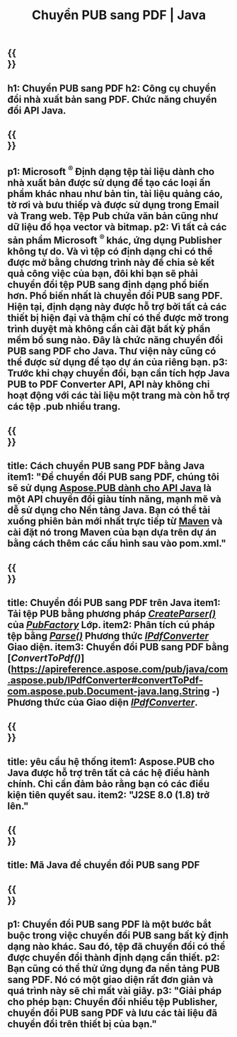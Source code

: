 ﻿---
translation: true
template: /_templates/conversion-child-java.md
title: Chuyển PUB sang PDF | Java
description: Chuyển đổi PUB sang PDF bằng Java API trên Windows, Linux và Mac OS X. Chức năng chuyển đổi dành cho nhà xuất bản dễ dàng tích hợp vào giải pháp của riêng bạn.
url: /java/conversion/pub-to-pdf/
metakeywords: pub sang pdf java, chuyển pub sang pdf java, java pub sang pdf, publisher sang pdf java
family: pub
platformtag: java
feature: conversion
---

{{<section banner>}}
---
h1: Chuyển PUB sang PDF
h2: Công cụ chuyển đổi nhà xuất bản sang PDF. Chức năng chuyển đổi API Java.
---

{{<section overview>}}
---
p1: Microsoft <sup> ® </sup> Định dạng tệp tài liệu dành cho nhà xuất bản được sử dụng để tạo các loại ấn phẩm khác nhau như bản tin, tài liệu quảng cáo, tờ rơi và bưu thiếp và được sử dụng trong Email và Trang web. Tệp Pub chứa văn bản cũng như dữ liệu đồ họa vector và bitmap.
p2: Vì tất cả các sản phẩm Microsoft <sup> ® </sup> khác, ứng dụng Publisher không tự do. Và vì tệp có định dạng chỉ có thể được mở bằng chương trình này để chia sẻ kết quả công việc của bạn, đôi khi bạn sẽ phải chuyển đổi tệp PUB sang định dạng phổ biến hơn. Phổ biến nhất là chuyển đổi PUB sang PDF. Hiện tại, định dạng này được hỗ trợ bởi tất cả các thiết bị hiện đại và thậm chí có thể được mở trong trình duyệt mà không cần cài đặt bất kỳ phần mềm bổ sung nào. Đây là chức năng chuyển đổi PUB sang PDF cho Java. Thư viện này cũng có thể được sử dụng để tạo dự án của riêng bạn.
p3: Trước khi chạy chuyển đổi, bạn cần tích hợp Java PUB to PDF Converter API, API này không chỉ hoạt động với các tài liệu một trang mà còn hỗ trợ các tệp .pub nhiều trang.
---

{{<section widget>}}
---
title: Cách chuyển PUB sang PDF bằng Java
item1: "Để chuyển đổi PUB sang PDF, chúng tôi sẽ sử dụng [Aspose.PUB dành cho API Java](https://products.aspose.com/pub/java) là một API chuyển đổi giàu tính năng, mạnh mẽ và dễ sử dụng cho Nền tảng Java. Bạn có thể tải xuống phiên bản mới nhất trực tiếp từ [Maven](https://repository.aspose.com/webapp/#/artifacts/browse/tree/General/repo/com/aspose/aspose-pub) và cài đặt nó trong Maven của bạn dựa trên dự án bằng cách thêm các cấu hình sau vào pom.xml."
---

{{<section feature1>}}
---
title: Chuyển đổi PUB sang PDF trên Java
item1: Tải tệp PUB bằng phương pháp [*CreateParser()*](https://apireference.aspose.com/pub/java/com.aspose.pub/PubFactory#createParser-java.lang.String-) của [*PubFactory*](https://apireference.aspose.com/pub/java/com.aspose.pub/PubFactory) Lớp.
item2: Phân tích cú pháp tệp bằng [*Parse()*](https://apireference.aspose.com/pub/java/com.aspose.pub/IPubParser#parse--) Phương thức [*IPdfConverter*](https://apireference.aspose.com/pub/java/com.aspose.pub/IPubParser) Giao diện.
item3: Chuyển đổi PUB sang PDF bằng [*ConvertToPdf()*](https://apireference.aspose.com/pub/java/com.aspose.pub/IPdfConverter#convertToPdf-com.aspose.pub.Document-java.lang.String -) Phương thức của Giao diện [*IPdfConverter*](https://apireference.aspose.com/pub/java/com.aspose.pub/IPdfConverter).
---

{{<section feature2>}}
---
title: yêu cầu hệ thống
item1: Aspose.PUB cho Java được hỗ trợ trên tất cả các hệ điều hành chính. Chỉ cần đảm bảo rằng bạn có các điều kiện tiên quyết sau.
item2: "J2SE 8.0 (1.8) trở lên."
---

{{<section codeexample>}}
---
title: Mã Java để chuyển đổi PUB sang PDF
---

{{<section summary>}}
---
p1: Chuyển đổi PUB sang PDF là một bước bắt buộc trong việc chuyển đổi PUB sang bất kỳ định dạng nào khác. Sau đó, tệp đã chuyển đổi có thể được chuyển đổi thành định dạng cần thiết.
p2: Bạn cũng có thể thử ứng dụng đa nền tảng PUB sang PDF. Nó có một giao diện rất đơn giản và quá trình này sẽ chỉ mất vài giây.
p3: "Giải pháp cho phép bạn: Chuyển đổi nhiều tệp Publisher, chuyển đổi PUB sang PDF và lưu các tài liệu đã chuyển đổi trên thiết bị của bạn."
---